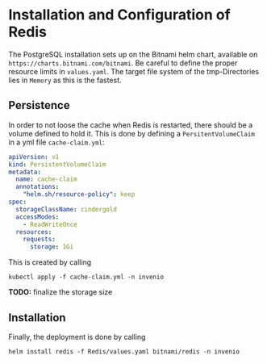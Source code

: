 # Installation and Configuration of Redis

The PostgreSQL installation sets up on the Bitnami helm chart, available on
`https://charts.bitnami.com/bitnami`. Be careful to define the proper resource limits in 
`values.yaml`. The target file system of the tmp-Directories lies in `Memory` as this is
the fastest.

## Persistence

In order to not loose the cache when Redis is restarted, there should be a volume defined to hold it. This is
done by defining a `PersitentVolumeClaim` in a yml file `cache-claim.yml`:

```yaml
apiVersion: v1
kind: PersistentVolumeClaim
metadata:
  name: cache-claim
  annotations:
    "helm.sh/resource-policy": keep
spec:
  storageClassName: cindergold
  accessModes:
    - ReadWriteOnce
  resources:
    requests:
      storage: 1Gi
```

This is created by calling
```shell
kubectl apply -f cache-claim.yml -n invenio
```

**TODO:** finalize the storage size

## Installation

Finally, the deployment is done by calling
```shell
helm install redis -f Redis/values.yaml bitnami/redis -n invenio
```
